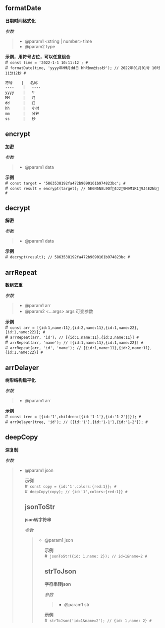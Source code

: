 ## formatDate
**日期时间格式化**<br/>

*参数* <br/>
>+ @param1 <string | number> time
>+ @param2 <string> type

**示例，用符号占位，可以任意组合** <br/>
#``` const time = '2022-1-1 10:11:12'; #```<br/>
#``` formatDate(time, 'yyyy年MM月dd日 hh时mm分ss秒'); // 2022年01月01号 10时11分12秒 #```<br/>

    符号    |   名称
    ----    |   ----
    yyyy    |   年
    MM      |   月
    dd      |   日
    hh      |   小时
    mm      |   分钟
    ss      |   秒



## encrypt
**加密**<br/>

*参数* <br/>
>+ @param1 <string> data

**示例** <br/>
#``` const target = '5863538192fa472b9090161b974823bc'; #```<br/>
#``` const result = encrypt(target); // 5E6N5N8L9Of4J29M9M1K19J4E2Nb #```<br/>



## decrypt
**解密**<br/>

*参数* <br/>
>+ @param1 <string> data

**示例** <br/>
#``` decrypt(result); // 5863538192fa472b9090161b974823bc #```<br/>



## arrRepeat
**数组去重**<br/>

*参数* <br/>
>+ @param1 <array> arr
>+ @param2 <...args> args 可变参数

**示例** <br/>
#``` const arr = [{id:1,name:11},{id:2,name:11},{id:1,name:22},{id:1,name:22}]; #```<br/>
#``` arrRepeat(arr, 'id'); // [{id:1,name:11},{id:2,name:11}] #```<br/>
#``` arrRepeat(arr, 'name'); // [{id:1,name:11},{id:1,name:22}] #```<br/>
#``` arrRepeat(arr, 'id', 'name'); // [{id:1,name:11},{id:2,name:11},{id:1,name:22}] #```<br/>


## arrDelayer
**树形结构扁平化**<br/>

*参数* <br/>
>+ @param1 <array> arr

**示例** <br/>
#``` const tree = [{id:'1',children:[{id:'1-1'},{id:'1-2'}]}]; #```<br/>
#``` arrDelayer(tree, 'id'); // [{id:'1'},{id:'1-1'},{id:'1-2'}]; #```<br/>



## deepCopy
**深复制**<br/>

*参数* <br/>
>+ @param1 <object> json

**示例** <br/>
#``` const copy = {id:'1',colors:{red:1}}; #```<br/>
#``` deepCopy(copy); // {id:'1',colors:{red:1}} #```<br/>



## jsonToStr
**json转字符串**<br/>

*参数* <br/>
>+ @param1 <object> json

**示例** <br/>
#``` jsonToStr({id: 1,name: 2}); // id=1&name=2 #```<br/>



## strToJson
**字符串转json**<br/>

*参数* <br/>
>+ @param1 <string> str

**示例** <br/>
#``` strToJson('id=1&name=2'); // {id: 1,name: 2} #```<br/>